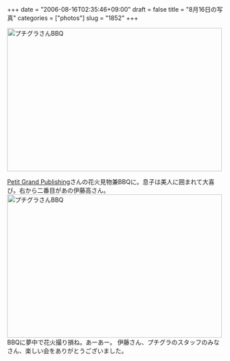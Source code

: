+++
date = "2006-08-16T02:35:46+09:00"
draft = false
title = "8月16日の写真"
categories = ["photos"]
slug = "1852"
+++

<a href="http://www.flickr.com/photos/h-b-k-r/220127578/" title="Photo Sharing"><img src="http://static.flickr.com/60/220127578_4880f3ee4d.jpg" width="500" height="334" alt="プチグラさんBBQ" /></a>
<div class="pinfo"><a href="http://petit.org" target="_blank">Petit Grand Publishing</a>さんの花火見物兼BBQに。息子は美人に囲まれて大喜び。右から二番目があの伊藤高さん。</div>
<a href="http://www.flickr.com/photos/h-b-k-r/220127580/" title="Photo Sharing"><img src="http://static.flickr.com/62/220127580_d6f838bcc6.jpg" width="500" height="334" alt="プチグラさんBBQ" /></a>
<div class="pinfo">BBQに夢中で花火撮り損ね。あーあー。
伊藤さん、プチグラのスタッフのみなさん、楽しい会をありがとうございました。</div>

